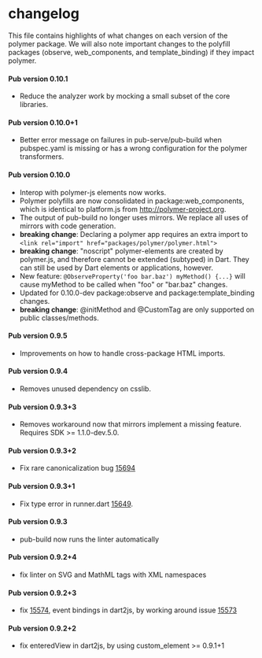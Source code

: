 # changelog

This file contains highlights of what changes on each version of the polymer
package. We will also note important changes to the polyfill packages (observe,
web_components, and template_binding) if they impact polymer.

#### Pub version 0.10.1
  * Reduce the analyzer work by mocking a small subset of the core libraries.

#### Pub version 0.10.0+1
  * Better error message on failures in pub-serve/pub-build when pubspec.yaml
    is missing or has a wrong configuration for the polymer transformers.

#### Pub version 0.10.0
  * Interop with polymer-js elements now works.
  * Polymer polyfills are now consolidated in package:web_components, which is
    identical to platform.js from http://polymer-project.org.
  * The output of pub-build no longer uses mirrors. We replace all uses of
    mirrors with code generation.
  * **breaking change**: Declaring a polymer app requires an extra import to
    `<link rel="import" href="packages/polymer/polymer.html">`
  * **breaking change**: "noscript" polymer-elements are created by polymer.js,
    and therefore cannot be extended (subtyped) in Dart. They can still be used
    by Dart elements or applications, however.
  * New feature: `@ObserveProperty('foo bar.baz') myMethod() {...}` will cause
    myMethod to be called when "foo" or "bar.baz" changes.
  * Updated for 0.10.0-dev package:observe and package:template_binding changes.
  * **breaking change**: @initMethod and @CustomTag are only supported on
    public classes/methods.

#### Pub version 0.9.5
  * Improvements on how to handle cross-package HTML imports.

#### Pub version 0.9.4
  * Removes unused dependency on csslib.

#### Pub version 0.9.3+3
  * Removes workaround now that mirrors implement a missing feature. Requires
    SDK >= 1.1.0-dev.5.0.

#### Pub version 0.9.3+2
  * Fix rare canonicalization bug
    [15694](https://code.google.com/p/dart/issues/detail?id=15694)

#### Pub version 0.9.3+1
  * Fix type error in runner.dart
    [15649](https://code.google.com/p/dart/issues/detail?id=15649).

#### Pub version 0.9.3
  * pub-build now runs the linter automatically

#### Pub version 0.9.2+4
  * fix linter on SVG and MathML tags with XML namespaces

#### Pub version 0.9.2+3
  * fix [15574](https://code.google.com/p/dart/issues/detail?id=15574),
    event bindings in dart2js, by working around issue
    [15573](https://code.google.com/p/dart/issues/detail?id=15573)

#### Pub version 0.9.2+2
  * fix enteredView in dart2js, by using custom_element >= 0.9.1+1
